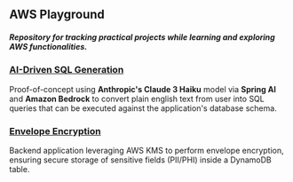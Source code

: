 ## AWS Playground
##### Repository for tracking practical projects while learning and exploring AWS functionalities.

### [AI-Driven SQL Generation](https://github.com/hardikSinghBehl/aws-playground/tree/main/ai-driven-sql-generation)
Proof-of-concept using **Anthropic's Claude 3 Haiku** model via **Spring AI** and **Amazon Bedrock** to convert plain english text from user into SQL queries that can be executed against the application's database schema.

### [Envelope Encryption](https://github.com/hardikSinghBehl/aws-playground/tree/main/envelope-encryption)
Backend application leveraging AWS KMS to perform envelope encryption, ensuring secure storage of sensitive fields (PII/PHI) inside a DynamoDB table.
